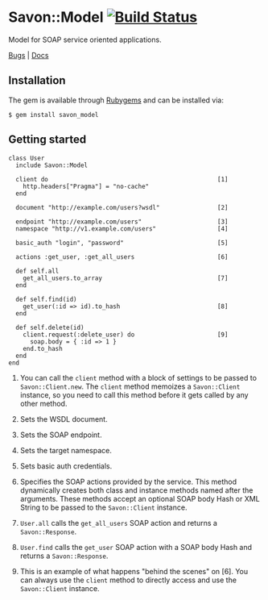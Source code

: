 Savon::Model [![Build Status](http://travis-ci.org/rubiii/savon_model.png)](http://travis-ci.org/rubiii/savon_model)
============

Model for SOAP service oriented applications.

[Bugs](http://github.com/rubiii/savon_model/issues) | [Docs](http://rubydoc.info/gems/savon_model/frames)


Installation
------------

The gem is available through [Rubygems](http://rubygems.org/gems/savon_model) and can be installed via:

    $ gem install savon_model


Getting started
---------------

    class User
      include Savon::Model

      client do                                               [1]
        http.headers["Pragma"] = "no-cache"
      end

      document "http://example.com/users?wsdl"                [2]

      endpoint "http://example.com/users"                     [3]
      namespace "http://v1.example.com/users"                 [4]

      basic_auth "login", "password"                          [5]

      actions :get_user, :get_all_users                       [6]

      def self.all
        get_all_users.to_array                                [7]
      end

      def self.find(id)
        get_user(:id => id).to_hash                           [8]
      end

      def self.delete(id)
        client.request(:delete_user) do                       [9]
          soap.body = { :id => 1 }
        end.to_hash
      end
    end

1. You can call the `client` method with a block of settings to be passed to `Savon::Client.new`.
   The `client` method memoizes a `Savon::Client` instance, so you need to call this method before
   it gets called by any other method.

2. Sets the WSDL document.

3. Sets the SOAP endpoint.
4. Sets the target namespace.

5. Sets basic auth credentials.

6. Specifies the SOAP actions provided by the service. This method dynamically creates both class
   and instance methods named after the arguments. These methods accept an optional SOAP body Hash
   or XML String to be passed to the `Savon::Client` instance.

7. `User.all` calls the `get_all_users` SOAP action and returns a `Savon::Response`.

8. `User.find` calls the `get_user` SOAP action with a SOAP body Hash and returns a `Savon::Response`.

9. This is an example of what happens "behind the scenes" on [6]. You can always use the `client`
   method to directly access and use the `Savon::Client` instance.

